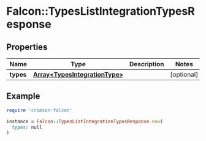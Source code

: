 # Falcon::TypesListIntegrationTypesResponse

## Properties

| Name | Type | Description | Notes |
| ---- | ---- | ----------- | ----- |
| **types** | [**Array&lt;TypesIntegrationType&gt;**](TypesIntegrationType.md) |  | [optional] |

## Example

```ruby
require 'crimson-falcon'

instance = Falcon::TypesListIntegrationTypesResponse.new(
  types: null
)
```


